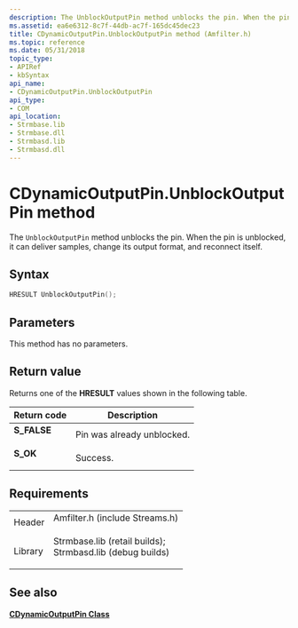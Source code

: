 ```yaml
---
description: The UnblockOutputPin method unblocks the pin. When the pin is unblocked, it can deliver samples, change its output format, and reconnect itself.
ms.assetid: ea6e6312-8c7f-44db-ac7f-165dc45dec23
title: CDynamicOutputPin.UnblockOutputPin method (Amfilter.h)
ms.topic: reference
ms.date: 05/31/2018
topic_type: 
- APIRef
- kbSyntax
api_name: 
- CDynamicOutputPin.UnblockOutputPin
api_type: 
- COM
api_location: 
- Strmbase.lib
- Strmbase.dll
- Strmbasd.lib
- Strmbasd.dll
---
```


# CDynamicOutputPin.UnblockOutputPin method

The `UnblockOutputPin` method unblocks the pin. When the pin is unblocked, it can deliver samples, change its output format, and reconnect itself.

## Syntax


```C++
HRESULT UnblockOutputPin();
```



## Parameters

This method has no parameters.

## Return value

Returns one of the **HRESULT** values shown in the following table.



| Return code                                                                             | Description                           |
|-----------------------------------------------------------------------------------------|---------------------------------------|
| <dl> <dt>**S\_FALSE**</dt> </dl> | Pin was already unblocked.<br/> |
| <dl> <dt>**S\_OK**</dt> </dl>    | Success.<br/>                   |



 

## Requirements



|                    |                                                                                                                                                                                            |
|--------------------|--------------------------------------------------------------------------------------------------------------------------------------------------------------------------------------------|
| Header<br/>  | <dl> <dt>Amfilter.h (include Streams.h)</dt> </dl>                                                                                  |
| Library<br/> | <dl> <dt>Strmbase.lib (retail builds); </dt> <dt>Strmbasd.lib (debug builds)</dt> </dl> |



## See also

<dl> <dt>

[**CDynamicOutputPin Class**](cdynamicoutputpin.md)
</dt> </dl>

 

 




